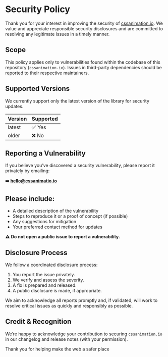 # Security Policy

Thank you for your interest in improving the security of [cssanimation.io](https://github.com/yesiamrocks/cssanimation.io). We value and appreciate responsible security disclosures and are committed to resolving any legitimate issues in a timely manner.

## Scope

This policy applies only to vulnerabilities found within the codebase of this repository (`cssanimation.io`). Issues in third-party dependencies should be reported to their respective maintainers.

## Supported Versions

We currently support only the latest version of the library for security updates.

| Version | Supported |
| ------- | --------- |
| latest  | ✅ Yes    |
| older   | ❌ No     |

## Reporting a Vulnerability

If you believe you’ve discovered a security vulnerability, please report it privately by emailing:

**➡️ hello@cssanimatio.io**

## Please include:

- A detailed description of the vulnerability
- Steps to reproduce it or a proof of concept (if possible)
- Any suggestions for mitigation
- Your preferred contact method for updates

**⚠️ Do not open a public issue to report a vulnerability.**

## Disclosure Process

We follow a coordinated disclosure process:

1. You report the issue privately.
2. We verify and assess the severity.
3. A fix is prepared and released.
4. A public disclosure is made, if appropriate.

We aim to acknowledge all reports promptly and, if validated, will work to resolve critical issues as quickly and responsibly as possible.

## Credit & Recognition

We’re happy to acknowledge your contribution to securing `cssanimation.io` in our changelog and release notes (with your permission).

Thank you for helping make the web a safer place
